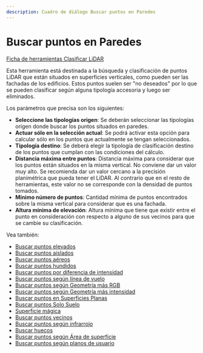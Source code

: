 ```yaml
---
description: Cuadro de diálogo Buscar puntos en Paredes
---
```


# Buscar puntos en Paredes

[Ficha de herramientas Clasificar LiDAR](../../fichas-de-herramientas/untitled-245.md)

Esta herramienta está destinada a la búsqueda y clasificación de puntos LiDAR que están situados en superficies verticales, como pueden ser las fachadas de los edificios. Estos puntos suelen ser "no deseados" por lo que se pueden clasificar según alguna tipología accesoria y luego ser eliminados.

Los parámetros que precisa son los siguientes:

* **Seleccione las tipologías origen**: Se deberán seleccionar las tipologías origen donde buscar los puntos situados en paredes.
* **Actuar sólo en la selección actual**: Se podrá activar esta opción para calcular sólo en los puntos que actualmente se tengan seleccionados.
* **Tipología destino**: Se deberá elegir la tipología de clasificación destino de los puntos que cumplan con las condiciones del cálculo.
* **Distancia máxima entre puntos**: Distancia máxima para considerar que los puntos están situados en la misma vertical. No conviene dar un valor muy alto. Se recomienda dar un valor cercano a la precisión planimétrica que pueda tener el LiDAR. Al contrario que en el resto de herramientas, este valor no se corresponde con la densidad de puntos tomados.
* **Mínimo número de puntos**: Cantidad mínima de puntos encontrados sobre la misma vertical para considerar que es una fachada.
* **Altura mínima de elevación**: Altura mínima que tiene que existir entre el punto en consideración con respecto a alguno de sus vecinos para que se cambie su clasificación.

Vea también:

* [Buscar puntos elevados](untitled-41.md)
* [Buscar puntos aislados](untitled-39.md)
* [Buscar puntos aéreos](untitled-38.md)
* [Buscar puntos hundidos](untitled-44.md)
* [Buscar puntos por diferencia de intensidad](untitled-40.md)
* [Buscar puntos según línea de vuelo](untitled-49.md)
* [Buscar puntos según Geometría más RGB](untitled-47.md)
* [Buscar puntos según Geometría más intensidad](untitled-46.md)
* [Buscar puntos en Superficies Planas](untitled-43.md)
* [Buscar puntos Solo Suelo](untitled-198.md)
* [Superficie mágica](untitled-201/)
* [Buscar puntos vecinos](untitled-51.md)
* [Buscar puntos según infrarrojo](untitled-48.md)
* [Buscar huecos](untitled-34.md)
* [Buscar puntos según Área de superficie](untitled-45.md)
* [Buscar puntos según planos de usuario](untitled-50.md) 

